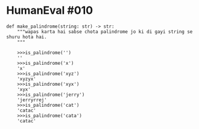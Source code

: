 # HumanEval #010
    def make_palindrome(string: str) -> str:
        """wapas karta hai sabse chota palindrome jo ki di gayi string se shuru hota hai.
        """


```
    >>>is_palindrome('')
    ''
    >>>is_palindrome('x')
    'x'
    >>>is_palindrome('xyz')
    'xyzyx'
    >>>is_palindrome('xyx')
    'xyx'
    >>>is_palindrome('jerry')
    'jerryrrej'
    >>>is_palindrome('cat')
    'catac'
    >>>is_palindrome('cata')
    'catac'

```

